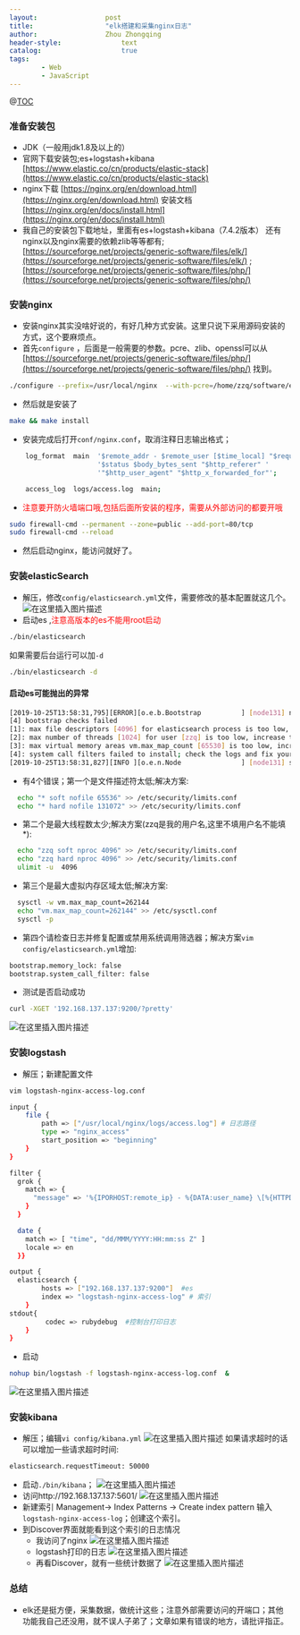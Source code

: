 ```yaml
---
layout:					post
title:					"elk搭建和采集nginx日志"
author:					Zhou Zhongqing
header-style:				text
catalog:					true
tags:
		- Web
		- JavaScript
---
```

@[TOC](目录)
### 准备安装包
- JDK（一般用jdk1.8及以上的）
- 官网下载安装包;es+logstash+kibana [https://www.elastic.co/cn/products/elastic-stack](https://www.elastic.co/cn/products/elastic-stack)
- nginx下载  [https://nginx.org/en/download.html](https://nginx.org/en/download.html) 安装文档  [https://nginx.org/en/docs/install.html](https://nginx.org/en/docs/install.html)
- 我自己的安装包下载地址，里面有es+logstash+kibana（7.4.2版本） 还有nginx以及nginx需要的依赖zlib等等都有;[https://sourceforge.net/projects/generic-software/files/elk/](https://sourceforge.net/projects/generic-software/files/elk/) ;[https://sourceforge.net/projects/generic-software/files/php/](https://sourceforge.net/projects/generic-software/files/php/)

### 安装nginx
- 安装nginx其实没啥好说的，有好几种方式安装。这里只说下采用源码安装的方式，这个要麻烦点。
- 首先`configure` ，后面是一般需要的参数。pcre、zlib、openssl可以从[https://sourceforge.net/projects/generic-software/files/php/](https://sourceforge.net/projects/generic-software/files/php/) 找到。

```bash
./configure --prefix=/usr/local/nginx  --with-pcre=/home/zzq/software/elk/pcre-8.41 --with-zlib=/home/zzq/software/elk/zlib-1.2.11 --with-http_ssl_module   --with-openssl=/home/zzq/software/elk/openssl-1.0.2q
```
- 然后就是安装了

```bash
make && make install
```
- 安装完成后打开`conf/nginx.conf`，取消注释日志输出格式；

```bash
    log_format  main  '$remote_addr - $remote_user [$time_local] "$request" '
                      '$status $body_bytes_sent "$http_referer" '
                      '"$http_user_agent" "$http_x_forwarded_for"';

    access_log  logs/access.log  main;

```
- <font color="red">注意要开防火墙端口哦,包括后面所安装的程序，需要从外部访问的都要开哦</font>

```bash
sudo firewall-cmd --permanent --zone=public --add-port=80/tcp
sudo firewall-cmd --reload
```

- 然后启动nginx，能访问就好了。
### 安装elasticSearch
- 解压，修改`config/elasticsearch.yml`文件，需要修改的基本配置就这几个。
![在这里插入图片描述](https://i-blog.csdnimg.cn/blog_migrate/53ea2cb6ad7a2e307bf5672c6e8b3c03.png)
- 启动es ,<font color="red">注意高版本的es不能用root启动</font>

```bash
./bin/elasticsearch
```
如果需要后台运行可以加`-d`

```bash
./bin/elasticsearch -d
```
#### 启动es可能抛出的异常
```bash
[2019-10-25T13:58:31,795][ERROR][o.e.b.Bootstrap          ] [node131] node validation exception
[4] bootstrap checks failed
[1]: max file descriptors [4096] for elasticsearch process is too low, increase to at least [65536]
[2]: max number of threads [1024] for user [zzq] is too low, increase to at least [4096]
[3]: max virtual memory areas vm.max_map_count [65530] is too low, increase to at least [262144]
[4]: system call filters failed to install; check the logs and fix your configuration or disable system call filters at your own risk
[2019-10-25T13:58:31,827][INFO ][o.e.n.Node               ] [node131] stopping ...
```
- 有4个错误；第一个是文件描述符太低;解决方案:

```bash
  echo "* soft nofile 65536" >> /etc/security/limits.conf
  echo "* hard nofile 131072" >> /etc/security/limits.conf
```

- 第二个是最大线程数太少;解决方案(zzq是我的用户名,这里不填用户名不能填*):

```bash
  echo "zzq soft nproc 4096" >> /etc/security/limits.conf
  echo "zzq hard nproc 4096" >> /etc/security/limits.conf
  ulimit -u  4096
```

- 第三个是最大虚拟内存区域太低;解决方案:

```bash
  sysctl -w vm.max_map_count=262144
  echo "vm.max_map_count=262144" >> /etc/sysctl.conf
  sysctl -p
```

- 第四个请检查日志并修复配置或禁用系统调用筛选器；解决方案`vim config/elasticsearch.yml`增加:

```bash
bootstrap.memory_lock: false
bootstrap.system_call_filter: false
```

- 测试是否启动成功

```bash
curl -XGET '192.168.137.137:9200/?pretty'
```
![在这里插入图片描述](https://i-blog.csdnimg.cn/blog_migrate/83f3412da35d94b951541ed9f1072642.png)
### 安装logstash
- 解压；新建配置文件

```bash
vim logstash-nginx-access-log.conf
```

```bash
input {
    file {
        path => ["/usr/local/nginx/logs/access.log"] # 日志路径
        type => "nginx_access"
        start_position => "beginning"
    }
}

filter {
  grok {
    match => {
      "message" => '%{IPORHOST:remote_ip} - %{DATA:user_name} \[%{HTTPDATE:time}\] "%{WORD:request_action} %{DATA:request} HTTP/%{NUMBER:http_version}" %{NUMBER:response} %{NUMBER:bytes} "%{DATA:referrer}" "%{DATA:agent}"'   
    }
  }

  date {
    match => [ "time", "dd/MMM/YYYY:HH:mm:ss Z" ]
    locale => en
  }}

output {
  elasticsearch {
        hosts => ["192.168.137.137:9200"]  #es
        index => "logstash-nginx-access-log" # 索引
    }
stdout{
         codec => rubydebug  #控制台打印日志
	}
}

```
- 启动 

```bash
nohup bin/logstash -f logstash-nginx-access-log.conf  &
```
![在这里插入图片描述](https://i-blog.csdnimg.cn/blog_migrate/eb2cb0181af0d49dfed9bfea0704be74.png)
### 安装kibana
- 解压；编辑`vi config/kibana.yml` 
![在这里插入图片描述](https://i-blog.csdnimg.cn/blog_migrate/abd3f0200fa0eb9a31e15601255379fe.png)
如果请求超时的话可以增加一些请求超时时间:

```bash
elasticsearch.requestTimeout: 50000
```

- 启动`./bin/kibana`；
![在这里插入图片描述](https://i-blog.csdnimg.cn/blog_migrate/f7c22f0ff10e5dcc019df60425a46a13.png)
- 访问http://192.168.137.137:5601/
![在这里插入图片描述](https://i-blog.csdnimg.cn/blog_migrate/d6f8ae4c9c79ee9b6abd0d0fe7b34b39.png)
- 新建索引 Management-> Index Patterns  -> Create index pattern 输入 `logstash-nginx-access-log`；创建这个索引。
- 到Discover界面就能看到这个索引的日志情况
  - 我访问了nginx
![在这里插入图片描述](https://i-blog.csdnimg.cn/blog_migrate/72d69375d9e7eba0ffdd458c7a4950c2.png)
  - logstash打印的日志
![在这里插入图片描述](https://i-blog.csdnimg.cn/blog_migrate/255cd317071fedb8f39d89107bfa710f.png)
  - 再看Discover，就有一些统计数据了
![在这里插入图片描述](https://i-blog.csdnimg.cn/blog_migrate/6ac20f163c6a2859bfacb6bab23040b1.png)

### 总结
- elk还是挺方便，采集数据，做统计这些；注意外部需要访问的开端口；其他功能我自己还没用，就不误人子弟了；文章如果有错误的地方，请批评指正。

